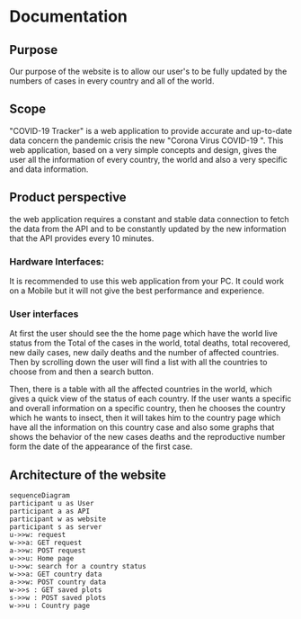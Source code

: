 # Documentation

## Purpose

Our purpose of the website is to allow our user's to be fully updated by the numbers of cases in every country and all of the world.

## Scope

"COVID-19 Tracker" is a web application to provide accurate and up-to-date data concern the pandemic crisis the new "Corona Virus COVID-19 ". This web application, based on a very simple concepts and design, gives the user all the information of every country, the world and also a very specific and data information. 

## Product perspective

the web application requires a constant and stable data connection to fetch the data from the API and to be constantly updated by the new information that the API provides every 10 minutes.

### Hardware Interfaces: 

It is recommended to use this web application from your PC. It could work on a Mobile but it will not give the best performance and experience.

### 	User interfaces

At first the user should see the the home page which have the world live status from the Total of the cases in the world, total deaths, total recovered, new daily cases, new daily deaths and the number of affected countries. Then by scrolling down the user will find a list with all the countries to choose from and then a search button. 

Then, there is a table with all the affected countries in the world, which gives a quick view of the status of each country. If the user wants a specific and overall information on  a specific country, then he chooses the country which he wants to insect, then it will takes him to the country page which have all the information on this country case and also some graphs that shows the behavior of the new cases deaths and the reproductive number form the date of the appearance of the first case.

## Architecture of the website

```mermaid
sequenceDiagram
participant u as User
participant a as API
participant w as website
participant s as server
u->>w: request
w->>a: GET request
a->>w: POST request
w->>u: Home page
u->>w: search for a country status
w->>a: GET country data
a->>w: POST country data
w->>s : GET saved plots
s->>w : POST saved plots
w->>u : Country page 
```

​	

